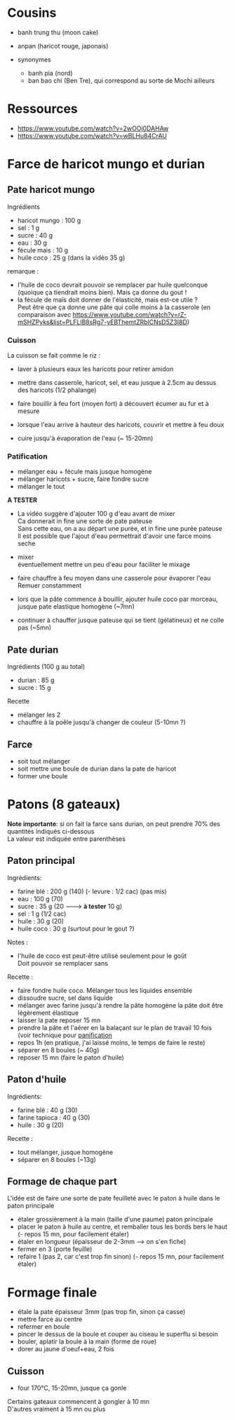 # Cousins

- banh trung thu (moon cake)
- anpan (haricot rouge, japonais)

- synonymes
    * banh pia (nord)
    * ban bao chi (Ben Tre), qui correspond au sorte de Mochi ailleurs

# Ressources
- https://www.youtube.com/watch?v=2wOOj0DAHAw
- https://www.youtube.com/watch?v=wBLHu84CrAU

# Farce de haricot mungo et durian

## Pate haricot mungo
Ingrédients
- haricot mungo :   100 g
- sel           :   1 g
- sucre         :   40 g
- eau           :   30 g
- fécule mais   :   10 g
- huile coco    :   25 g (dans la vidéo 35 g)

remarque :
- l'huile de coco devrait pouvoir se remplacer par huile quelconque (quoique ça tiendrait moins bien). Mais ça donne du gout !
- la fécule de maïs doit donner de l'élasticité, mais est-ce utile ?  
Peut être que ça donne une pâte qui colle moins à la casserole (en comparaison avec https://www.youtube.com/watch?v=rZ-mSHZPyks&list=PLFLlB8sRg7-yEBThemtZRblCNsD5Z3I8D)

### Cuisson
La cuisson se fait comme le riz :
- laver à plusieurs eaux les haricots pour retirer amidon
- mettre dans casserole, haricot, sel, et eau jusque à 2.5cm au dessus des haricots (1/2 phalange)
- faire bouillir à feu fort (moyen fort) à découvert
écumer au fur et à mesure

- lorsque l'eau arrive à hauteur des haricots, couvrir et mettre à feu doux
- cuire jusqu'à évaporation de l'eau (~ 15-20mn)


### Patification

- mélanger eau + fécule mais jusque homogène
- mélanger haricots + sucre, faire fondre sucre
- mélanger le tout

**A TESTER**
- La vidéo suggère d'ajouter 100 g d'eau avant de mixer  
Ca donnerait in fine une sorte de pate pateuse  
Sans cette eau, on a au départ une purée, et in fine une purée pateuse  
Il est possible que l'ajout d'eau permettrait d'avoir une farce moins seche

- mixer  
éventuellement mettre un peu d'eau pour faciliter le mixage

- faire chauffre à feu moyen dans une casserole pour évaporer l'eau  
Remuer constamment
- lors que la pâte commence à bouillir, ajouter huile coco par morceau, jusque pate elastique homogène (~7mn)
- continuer à chauffer jusque pateuse qui se tient (gélatineux) et ne colle pas (~5mn)

## Pate durian

Ingrédients (100 g au total)
- durian    :   85 g
- sucre     :   15 g

Recette
- mélanger les 2
- chauffre à la poêle jusqu'à changer de couleur (5-10mn ?)

## Farce

- soit tout mélanger
- soit mettre une boule de durian dans la pate de haricot
- former une boule

# Patons (8 gateaux)

**Note importante**: si on fait la farce sans durian, on peut prendre 70% des quantités indiqués ci-dessous  
La valeur est indiquée entre parenthèses

## Paton principal
Ingrédients:
- farine blé    :   200 g (140)
(- levure       :   1/2 cac) (pas mis)
- eau           :   100 g (70)
- sucre         :   35 g (20 ---> **à tester** 10 g)
- sel           :   1 g (1/2 cac)
- huile         :   30 g (20)
- huile coco    :   30 g (surtout pour le gout ?)

Notes :
- l'huile de coco est peut-être utilisé seulement pour le goût  
Doit pouvoir se remplacer sans 


Recette :
- faire fondre huile coco. Mélanger tous les liquides ensemble
- dissoudre sucre, sel dans liquide
- mélanger avec farine jusqu'à rendre la pâte homogène
la pâte doit être légèrement élastique
- laisser la pate reposer 15 mn
- prendre la pâte et l'aérer en la balaçant sur le plan de travail 10 fois  
(voir technique pour [panification](../pain/pain.md)
- repos 1h (en pratique, j'ai laissé moins, le temps de faire le reste)
- séparer en 8 boules (~ 40g)
- reposer 15 mn (faire le paton d'huile)

## Paton d'huile
Ingrédients:
- farine blé        :   40 g (30)
- farine tapioca    :   40 g (30)
- huile             :   30 g (20)

Recette :  
- tout mélanger, jusque homogène
- séparer en 8 boules (~13g)

## Formage de chaque part
L'idée est de faire une sorte de pate feuilleté avec le paton à huile dans le paton principale

- étaler grossièrement à la main (taille d'une paume) paton principale
- placer le paton à huile au centre, et remballer tous les bords bers le haut
(- repos 15 mn, pour facilement étaler)
- étaler en longueur (épaisseur de 2-3mm --> on s'en fiche)
- fermer en 3 (porte feuille)
- refaire 1 (pas 2, car c'est trop fin sinon)
(- repos 15 mn, pour facilement étaler)


# Formage finale

- étale la pate épaisseur 3mm (pas trop fin, sinon ça casse)
- mettre farce au centre
- refermer en boule
- pincer le dessus de la boule et couper au ciseau le superflu si besoin
- bouler, aplatir la boule à la main (forme de roue)
- dorer au jaune d'oeuf+eau, 2 fois

## Cuisson

- four 170°C, 15-20mn, jusque ça gonle

Certains gateaux commencent à gongler à 10 mn  
D'autres vraiment à 15 mn ou plus
